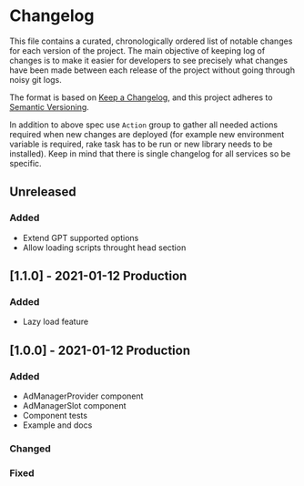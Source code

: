 # Changelog

This file contains a curated, chronologically ordered list of notable changes for each version of the project.
The main objective of keeping log of changes is to make it easier for developers to see precisely what changes have been made between each release of the project without going through noisy git logs.

The format is based on [Keep a Changelog](https://keepachangelog.com/en/1.0.0/),
and this project adheres to [Semantic Versioning](https://semver.org/spec/v2.0.0.html).

In addition to above spec use `Action` group to gather all needed actions required when new changes are deployed (for example new environment variable is required, rake task has to be run or new library needs to be installed). Keep in mind that there is single changelog for all services so be specific.

## Unreleased

### Added
- Extend GPT supported options
- Allow loading scripts throught head section

## [1.1.0] - 2021-01-12 Production

### Added
- Lazy load feature

## [1.0.0] - 2021-01-12 Production

### Added
- AdManagerProvider component
- AdManagerSlot component
- Component tests
- Example and docs

### Changed

### Fixed
